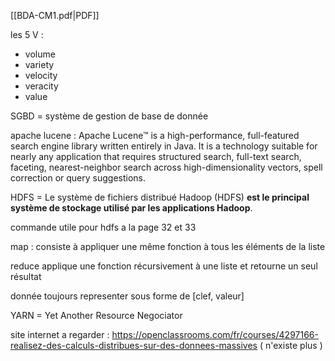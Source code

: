 [[BDA-CM1.pdf|PDF]]

les 5 V :
- volume
- variety
- velocity
- veracity
- value

SGBD = système de gestion de base de donnée


apache lucene : Apache Lucene™ is a high-performance, full-featured search engine library written entirely in Java. It is a technology suitable for nearly any application that requires structured search, full-text search, faceting, nearest-neighbor search across high-dimensionality vectors, spell correction or query suggestions.


HDFS = Le système de fichiers distribué Hadoop (HDFS) **est le principal système de stockage utilisé par les applications Hadoop**.


commande utile pour hdfs a la page 32 et 33

map : consiste à appliquer une même fonction à tous les éléments de la liste

reduce applique une fonction récursivement à une liste et retourne un seul résultat


donnée toujours representer sous forme de \[clef, valeur]

YARN = Yet Another Resource Negociator

site internet a regarder : https://openclassrooms.com/fr/courses/4297166-realisez-des-calculs-distribues-sur-des-donnees-massives ( n'existe plus )